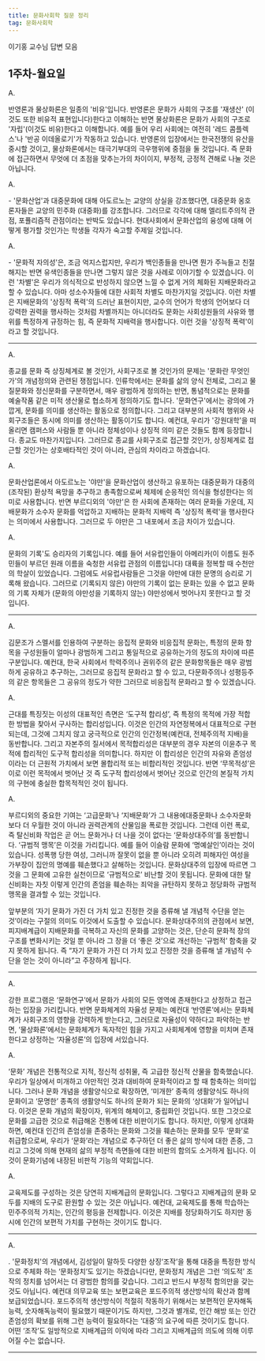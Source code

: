```yaml
---
title: 문화사회학 질문 정리
tag: 문화사회학
---
```






이기홍 교수님 답변 모음

## 1주차-월요일

A.

반영론과 물상화론은 일종의 '비유'입니다. 반영론은 문화가 사회의 구조를 '재생산' (이것도 또한 비유적 표현입니다)한다고 이해하는 반면 물상화론은 문화가 사회의 구조로 '자립'(이것도 비유)한다고 이해합니다. 예를 들어 우리 사회에는 여전히 '레드 콤플렉스'나 '반공 이데올로기'가 작동하고 있습니다. 반영론의 입장에서는 한국전쟁의 유산을 중시할 것이고, 물상화론에서는 태극기부대의 극우행위에 중점을 둘 것입니다. 즉 문화에 접근하면서 무엇에 더 초점을 맞추는가의 차이이지, 부정적, 긍정적 견해로 나눌 것은 아닙니다.

A.

\- '문화산업'과 대중문화에 대해 아도르노는 교양의 상실을 강조했다면, 대중문화 옹호론자들은 교양의 민주화 (대중화)를 강조합니다. 그러므로 각각에 대해 엘리트주의적 관점, 포퓰리즘적 관점이라는 반박도 있습니다. 현대사회에서 문화산업의 융성에 대해 어떻게 평가할 것인가는 학생들 각자가 숙고할 주제일 것입니다.

A.

\- '문화적 자의성'은, 조금 억지스럽지만, 우리가 백인종들을 만나면 뭔가 주늑들고 친절해지는 반면 유색인종들을 만나면 그렇지 않은 것을 사례로 이야기할 수 있겠습니다. 이런 '차별'은 우리가 의식적으로 반성하지 않으면 느낄 수 없게 거의 체화된 지배문화라고 할 수 있습니다. 아마 성소수자들에 대한 사회적 차별도 마찬가지일 것입니다. 이런 차별은 지배문화의 '상징적 폭력'의 드러난 표현이지만, 교수의 언어가 학생의 언어보다 더 강력한 권력을 행사하는 것처럼 차별까지는 아니더라도 문화는 사회성원들의 사유와 행위를 특정하게 규정하는 힘, 즉 문화적 지배력을 행사합니다. 이런 것을 '상징적 폭력'이라고 할 것입니다.

---

A.

종교를 문화 즉 상징체계로 볼 것인가, 사회구조로 볼 것인가의 문제는 '문화란 무엇인가'의 개념정의와 관련된 쟁점입니다. 인류학에서는 문화를 삶의 양식 전체로, 그리고 물질문화와 정신문화를 구분하면서, 매우 광범하게 정의하는 반면, 통념적으로는 문화를 예술작품 같은 미적 생산물로 협소하게 정의하기도 합니다. '문화연구'에서는 광의에 가깝게, 문화를 의미를 생산하는 활동으로 정의합니다. 그리고 대부분의 사회적 행위와 사회구조들은 동시에 의미를 생산하는 활동이기도 합니다. 예컨대, 우리가 '강원대학'을 떠올리면 캠퍼스와 사람들 뿐 아니라 정체성이나 상징적 의미 같은 것들도 함께 등장합니다. 종교도 마찬가지입니다. 그러므로 종교를 사회구조로 접근할 것인가, 상징체계로 접근할 것인가는 상호배타적인 것이 아니라, 관심의 차이라고 하겠습니다.

A.

문화산업론에서 아도르노는 '야만'을 문화산업이 생산하고 유포하는 대중문화가 대중의 (조작된) 환상적 욕망을 추구하고 총족함으로써 체제에 순응적인 의식을 형성한다는 의미로 사용합니다. 반면 부르디외의 '야만'은 한 사회에 존재하는 여러 문화들 가운데, 지배문화가 소수자 문화를 억압하고 지배하는 문화적 지배력 즉 '상징적 폭력'을 행사한다는 의미에서 사용합니다. 그러므로 두 야만은 그 내포에서 조금 차이가 있습니다.

A.

문화의 기록'도 승리자의 기록입니다. 예를 들어 서유럽인들이 아메리카(이 이름도 원주민들이 부르던 원래 이름을 숙청한 서유럽 관점의 이름입니다) 대륙을 정복할 때 수천만의 학살이 있었습니다. 그럼에도 서유럽사람들은 그것을 야만에 대한 문명의 승리로 기록해 왔습니다. 그러므로 (기록되지 않은) 야만의 기록이 없는 문화는 있을 수 없고 문화의 기록 자체가 (문화의 야만성을 기록하지 않는) 야만성에서 벗어나지 못한다고 할 것입니다.

---

A.

김문조가 스멜서를 인용하여 구분하는 응집적 문화와 비응집적 문화는, 특정의 문화 항목을 구성원들이 얼마나 광범하게 그리고 통일적으로 공유하는가의 정도의 차이에 따른 구분입니다. 예컨대, 한국 사회에서 학력주의나 권위주의 같은 문화항목들은 매우 광범하게 공유하고 추구하는, 그러므로 응집적 문화라고 할 수 있고, 다문화주의나 성평등주의 같은 항목들은 그 공유의 정도가 약한 그러므로 비응집적 문화라고 할 수 있겠습니다.

A.

근대를 특징짓는 이성의 대표적인 측면은 ‘도구적 합리성’, 즉 특정의 목적에 가장 적합한 방법을 찾아서 구사하는 합리성입니다. 이것은 인간의 자연정복에서 대표적으로 구현되는데, 그것에 그치지 않고 궁극적으로 인간의 인간정복(예컨대, 전체주의적 지배)을 동반합니다. 그리고 자본주의 질서에서 목적합리성은 대부분의 경우 자본의 이윤추구 목적에 합리적인 도구적 합리성을 의미합니다. 하지만 이 합리성은 인간의 자유와 존엄성이라는 더 근원적 가치에서 보면 몰합리적 또는 비합리적인 것입니다. 반면 ‘무목적성’은 이로 이런 목적에서 벗어난 것 즉 도구적 합리성에서 벗어난 것으로 인간의 본질적 가치의 구현에 충실한 합목적적인 것이 됩니다.

A.

부르디외의 중요한 기여는 ‘고급문화’나 ‘지배문화’가 그 내용에대중문화나 소수자문화보다 더 우월한 것이 아니라 권력관계의 산물임을 폭로한 것입니다. 그런데 이런 폭로, 즉 탈신비화 작업은 곧 어느 문화거나 더 나을 것이 없다는 ‘문화상대주의’를 동반합니다. ‘규범적 맹목’은 이것을 가리킵니다. 예를 들어 이슬람 문화에 ‘명예살인’이라는 것이 있습니다. 성폭행 당한 여성, 그러니까 잘못이 없을 뿐 아니라 오히려 피해자인 여성을 가부장이 집안의 명예를 훼손했다고 살해하는 것입니다. 문화상대주의 입장에 따르면 그것을 그 문화에 고유한 실천이므로 ‘규범적으로’ 비난할 것이 못됩니다. 문화에 대한 탈신비화는 자칫 이렇게 인간의 존엄을 훼손하는 죄악을 규탄하지 못하고 정당화하 규범적 맹목을 결과할 수 있는 것입니다.

앞부분의 ‘자기 문화가 가진 더 가치 있고 진정한 것을 증류해 낼 개념적 수단을 얻는 것’이라는 구절의 의미도 이것에서 도출할 수 있습니다. 문화상대주의의 관점에서 보면, 피지배계급이 지배문화를 극복하고 자신의 문화를 고양하는 것은, 단순히 문화적 장의 구조를 변화시키는 것일 뿐 아니라 그 장을 더 ‘좋은 것’으로 개선하는 ‘규범적’ 함축을 갖지 못하게 됩니다. 즉 “자기 문화가 가진 더 가치 있고 진정한 것을 증류해 낼 개념적 수단을 얻는 것이 아니라”고 주장하게 됩니다.

---

A.

강한 프로그램은 ‘문화연구’에서 문화가 사회의 모든 영역에 존재한다고 상정하고 접근하는 입장을 가리킵니다. 반면 문화체계의 자율성 문제는 예컨대 ‘반영론’에서는 문화체계가 사회구조의 영향을 강력하게 받는다고, 그러므로 자율성이 약하다고 파악하는 반면, ‘물상화론’에서는 문화체계가 독자적인 힘을 가지고 사회체계에 영향을 미치며 존재한다고 상정하는 ‘자율성론’의 입장에 서있습니다.

A.

 ‘문화’ 개념은 전통적으로 지적, 정신적 성취물, 즉 고급한 정신적 산물을 함축했습니다. 우리가 일상에서 미개하고 야만적인 것과 대비하여 문화적이라고 할 때 함축하는 의미입니다. 그러나 문화 개념을 생활양식으로 확장하면, ‘미개한’ 종족의 생활양식도 하나의 문화이고 ‘문명한’ 종족의 생활양식도 하나의 문화가 되는 문화의 ‘상대화’가 일어납니다. 이것은 문화 개념의 확장이자, 위계의 해체이고, 중립화인 것입니다. 또한 그것으로 문화를 고급한 것으로 취급해온 전통에 대한 비판이기도 합니다. 하지만, 이렇게 상대화하면, 예컨대 인간의 존엄성을 존중하는 문화와 그것을 훼손하는 문화를 모두 ‘문화’로 취급함으로써, 우리가 ‘문화’라는 개념으로 추구하던 더 좋은 삶의 방식에 대한 존중, 그리고 그것에 의해 현재의 삶의 부정적 측면들에 대한 비판의 함의도 소거하게 됩니다. 이것이 문화기념에 내장된 비판적 기능의 약회입니다.

A.

교육제도를 구성하는 것은 당연히 지배계급의 문화입니다. 그렇다고 지배계급의 문화 모두를 지배의 도구로 환원할 수 있는 것은 아닙니다. 예컨대, 교육제도를 통해 학습하는 민주주의적 가치는, 인간의 평등을 전제합니다. 이것은 지배를 정당화하기도 하지만 동시에 인간의 보편적 가치를 구현하는 것이기도 합니다.

---

A.

. '문화정치'의 개념에서, 김성일이 말하듯 다양한 상징‘조작’을 통해 대중을 특정한 방식으로 주체화 하는 ‘문화정치’도 있기는 하겠습니다만, 문화정치 개념은 그런 ‘의도적’ 조작의 정치를 넘어서는 더 광범한 함의를 갖습니다. 그리고 반드시 부정적 함의만을 갖는 것도 아닙니다. 예컨대 의무교육 또는 보편교육은 포드주의적 생산방식의 확산과 함께 보급되었습니다. 포드주의적 생산방식이 적절히 작동하기 위해서는 보편적인 문자해독능력, 숫자해독능력이 필요했기 때문이기도 하지만, 그것과 별개로, 인간 해방 또는 인간 존엄성의 확보를 위해 그런 능력이 필요하다는 ‘대중’의 요구에 따른 것이기도 합니다. 어떤 ‘조작’도 일방적으로 지배계급의 이익에 따라 그리고 지배계급의 의도에 의해 이루어질 수는 없습니다.

---



